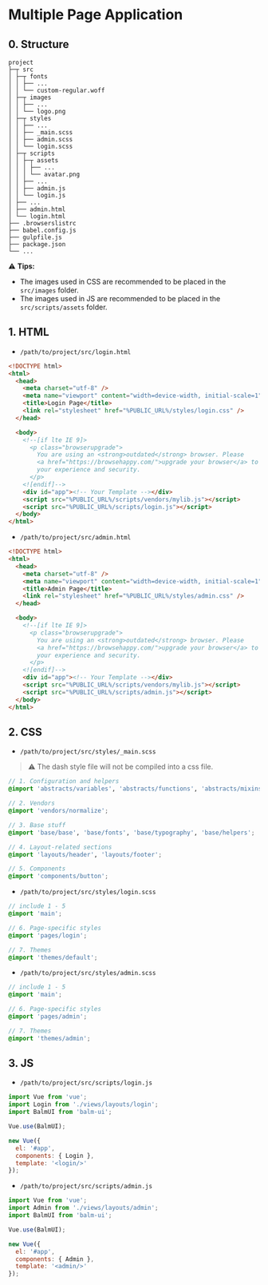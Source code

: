 # Multiple Page Application

## 0. Structure

```
project
├─┬ src
│ ├─┬ fonts
│ │ ├── ...
│ │ └── custom-regular.woff
│ ├─┬ images
│ │ ├── ...
│ │ └── logo.png
│ ├─┬ styles
│ │ ├── ...
│ │ ├── _main.scss
│ │ ├── admin.scss
│ │ └── login.scss
│ ├─┬ scripts
│ │ ├─┬ assets
│ │ │ ├── ...
│ │ │ └── avatar.png
│ │ ├── ...
│ │ ├── admin.js
│ │ └── login.js
│ ├── ...
│ ├── admin.html
│ └── login.html
├── .browserslistrc
├── babel.config.js
├── gulpfile.js
├── package.json
└── ...
```

:warning: **Tips:**

- The images used in CSS are recommended to be placed in the `src/images` folder.
- The images used in JS are recommended to be placed in the `src/scripts/assets` folder.

## 1. HTML

- `/path/to/project/src/login.html`

```html
<!DOCTYPE html>
<html>
  <head>
    <meta charset="utf-8" />
    <meta name="viewport" content="width=device-width, initial-scale=1" />
    <title>Login Page</title>
    <link rel="stylesheet" href="%PUBLIC_URL%/styles/login.css" />
  </head>

  <body>
    <!--[if lte IE 9]>
      <p class="browserupgrade">
        You are using an <strong>outdated</strong> browser. Please
        <a href="https://browsehappy.com/">upgrade your browser</a> to improve
        your experience and security.
      </p>
    <![endif]-->
    <div id="app"><!-- Your Template --></div>
    <script src="%PUBLIC_URL%/scripts/vendors/mylib.js"></script>
    <script src="%PUBLIC_URL%/scripts/login.js"></script>
  </body>
</html>
```

- `/path/to/project/src/admin.html`

```html
<!DOCTYPE html>
<html>
  <head>
    <meta charset="utf-8" />
    <meta name="viewport" content="width=device-width, initial-scale=1" />
    <title>Admin Page</title>
    <link rel="stylesheet" href="%PUBLIC_URL%/styles/admin.css" />
  </head>

  <body>
    <!--[if lte IE 9]>
      <p class="browserupgrade">
        You are using an <strong>outdated</strong> browser. Please
        <a href="https://browsehappy.com/">upgrade your browser</a> to improve
        your experience and security.
      </p>
    <![endif]-->
    <div id="app"><!-- Your Template --></div>
    <script src="%PUBLIC_URL%/scripts/vendors/mylib.js"></script>
    <script src="%PUBLIC_URL%/scripts/admin.js"></script>
  </body>
</html>
```

## 2. CSS

- `/path/to/project/src/styles/_main.scss`

> :warning: The dash style file will not be compiled into a css file.

```scss
// 1. Configuration and helpers
@import 'abstracts/variables', 'abstracts/functions', 'abstracts/mixins';

// 2. Vendors
@import 'vendors/normalize';

// 3. Base stuff
@import 'base/base', 'base/fonts', 'base/typography', 'base/helpers';

// 4. Layout-related sections
@import 'layouts/header', 'layouts/footer';

// 5. Components
@import 'components/button';
```

- `/path/to/project/src/styles/login.scss`

```scss
// include 1 - 5
@import 'main';

// 6. Page-specific styles
@import 'pages/login';

// 7. Themes
@import 'themes/default';
```

- `/path/to/project/src/styles/admin.scss`

```scss
// include 1 - 5
@import 'main';

// 6. Page-specific styles
@import 'pages/admin';

// 7. Themes
@import 'themes/admin';
```

## 3. JS

- `/path/to/project/src/scripts/login.js`

```js
import Vue from 'vue';
import Login from './views/layouts/login';
import BalmUI from 'balm-ui';

Vue.use(BalmUI);

new Vue({
  el: '#app',
  components: { Login },
  template: '<login/>'
});
```

- `/path/to/project/src/scripts/admin.js`

```js
import Vue from 'vue';
import Admin from './views/layouts/admin';
import BalmUI from 'balm-ui';

Vue.use(BalmUI);

new Vue({
  el: '#app',
  components: { Admin },
  template: '<admin/>'
});
```
